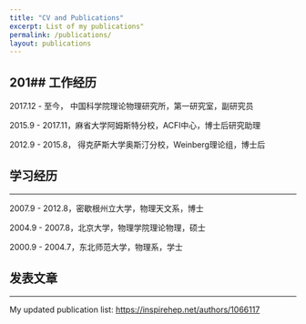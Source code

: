 ```yaml
---
title: "CV and Publications"
excerpt: List of my publications"
permalink: /publications/
layout: publications
---
```




 201## 工作经历
------------------------

2017.12 - 至今，  中国科学院理论物理研究所，第一研究室，副研究员

2015.9 - 2017.11，麻省大学阿姆斯特分校，ACFI中心，博士后研究助理

2012.9 - 2015.8， 得克萨斯大学奥斯汀分校，Weinberg理论组，博士后

## 学习经历
------------------------

2007.9 - 2012.8，密歇根州立大学，物理天文系，博士

2004.9 - 2007.8，北京大学，物理学院理论物理，硕士

2000.9 - 2004.7，东北师范大学，物理系，学士


## 发表文章
------------------------

My updated publication list: https://inspirehep.net/authors/1066117

